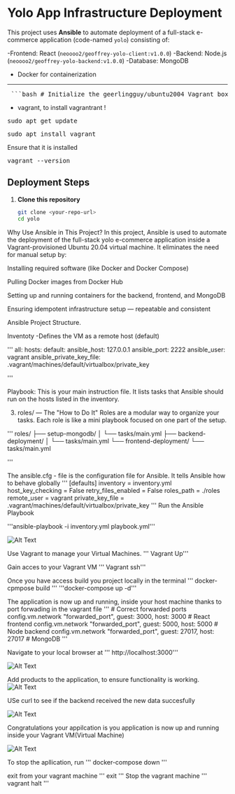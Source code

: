 
# Yolo App Infrastructure Deployment

This project uses **Ansible** to automate deployment of a full-stack e-commerce application (code-named `yolo`) consisting of:

-Frontend: React (`neoooo2/geoffrey-yolo-client:v1.0.0`)
-Backend: Node.js (`neoooo2/geoffrey-yolo-backend:v1.0.0`)
-Database: MongoDB
- Docker for containerization

---


<pre> ```bash # Initialize the geerlingguy/ubuntu2004 Vagrant box vagrant init geerlingguy/ubuntu2004 # Start and provision the Vagrant environment vagrant up ``` </pre>
- vagrant, to install vagrantrant
!
<pre>sudo apt get update</pre>
<pre>sudo apt install vagrant</pre>

Ensure that it is installed
<pre>vagrant --version</pre>
##  Deployment Steps

1. **Clone this repository**
   ```bash
   git clone <your-repo-url>
   cd yolo

Why Use Ansible in This Project?
In this project, Ansible is used to automate the deployment of the full-stack yolo e-commerce application inside a Vagrant-provisioned Ubuntu 20.04 virtual machine. It eliminates the need for manual setup by:

Installing required software (like Docker and Docker Compose)

Pulling Docker images from Docker Hub

Setting up and running containers for the backend, frontend, and MongoDB

Ensuring idempotent infrastructure setup — repeatable and consistent



Ansible Project Structure.

Inventoty -Defines the VM as a remote host (default)

'''
all:
  hosts:
    default:
      ansible_host: 127.0.0.1
      ansible_port: 2222
      ansible_user: vagrant
      ansible_private_key_file: .vagrant/machines/default/virtualbox/private_key

'''

Playbook:
This is your main instruction file. It lists tasks that Ansible should run on the hosts listed in the inventory.


 3. roles/ — The "How to Do It"
Roles are a modular way to organize your tasks. Each role is like a mini playbook focused on one part of the setup.

'''
roles/
├── setup-mongodb/
│   └── tasks/main.yml
├── backend-deployment/
│   └── tasks/main.yml
└── frontend-deployment/
    └── tasks/main.yml

'''

The ansible.cfg  - file is the configuration file for Ansible. It tells Ansible how to behave globally
'''
[defaults]
inventory = inventory.yml
host_key_checking = False
retry_files_enabled = False
roles_path = ./roles
remote_user = vagrant
private_key_file = .vagrant/machines/default/virtualbox/private_key
'''
    Run the Ansible Playbook

'''ansible-playbook -i inventory.yml playbook.yml'''

![Alt Text](readmeimages/ansible.png)


Use Vagrant to manage your Virtual Machines.
''' Vagrant Up'''

Gain acces to your Vagrant VM
''' Vagrant ssh'''

Once you have access build you project locally in the terminal
''' docker-cpmpose build '''
'''docker-compose up -d''' 

The application is now up and running, inside your host machine thanks to port forwading in the
vagrant file
''' # Correct forwarded ports
  config.vm.network "forwarded_port", guest: 3000, host: 3000   # React frontend
  config.vm.network "forwarded_port", guest: 5000, host: 5000   # Node backend
  config.vm.network "forwarded_port", guest: 27017, host: 27017 # MongoDB
'''

Navigate to your local browser at
''' http://localhost:3000'''

![Alt Text](readmeimages/frontend.png)

Add products to the application, to ensure functionality is working.
![Alt Text](readmeimages/addaproduct.png)

USe curl to see if the backend received the new data succesfully

![Alt Text](readmeimages/readbackendwithcurl.png)

Congratulations your appilcation is you application is now up and running inside your Vagrant VM(Virtual Machine)

![Alt Text](readmeimages/persistdata.png)

To stop the apllication, run
''' docker-compose down '''

exit from your vagrant machine
''' exit '''
Stop the vagrant machine
''' vagrant halt '''